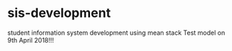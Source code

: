 # sis-development
student information system development using mean stack
Test model on 9th April 2018!!!

